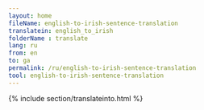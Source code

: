 ```yaml
---
layout: home
fileName: english-to-irish-sentence-translation
translatein: english_to_irish
folderName : translate
lang: ru
from: en
to: ga
permalink: /ru/english-to-irish-sentence-translation
tool: english-to-irish-sentence-translation
---
```

{% include section/translateinto.html %}